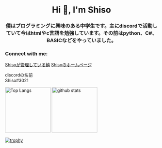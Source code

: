 <h1 align="center">Hi 👋, I'm Shiso</h1>
<h3 align="center">僕はプログラミングに興味のある中学生です。主にdiscordで活動していて今はhtmlやc言語を勉強しています。その前はpython、C#、BASICなどをやっていました。</h3>

<h3 align="left">Connect with me:</h3>
<p align="left"><a href="https://discord.gg/Enskuaw9nF" target="_blank">Shisoが管理している鯖</a>
 <a href="https://shisohomepage.shiso0923.repl.co" target="_blank">Shisoのホームページ</a>
</p>
<p align="left">discordの名前<br>Shiso#3021<br>
</p>

<p align="left"> 
  <img alt="Top Langs" height="150px" src="https://github-readme-stats.vercel.app/api/top-langs/?username=Shiso0923&layout=compact&count_private=true&show_icons=true&theme=onedark" />
  <img alt="github stats" height="150px" src="https://github-readme-stats.vercel.app/api?username=Shiso0923&count_private=true&show_icons=true&show_icons=true&theme=onedark" />
</p>

[![trophy](https://github-profile-trophy.vercel.app/?username=Shiso0923&theme=onedark&column=7
)](https://github.com/ryo-ma/github-profile-trophy)
